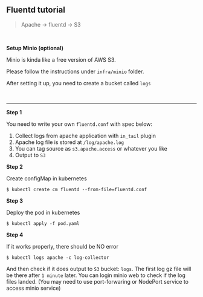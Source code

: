 Fluentd tutorial
------------
>Apache -> fluentd -> S3

<br>

**Setup Minio (optional)**

Minio is kinda like a free version of AWS S3.

Please follow the instructions under `infra/minio` folder.

After setting it up, you need to create a bucket called `logs`

<br>

----

**Step 1**

You need to write your own `fluentd.conf` with spec below:

1. Collect logs from apache application with `in_tail` plugin
2. Apache log file is stored at `/log/apache.log`
3. You can tag source as `s3.apache.access` or whatever you like
4. Output to `S3`


**Step 2**

Create configMap in kubernetes

    $ kubectl create cm fluentd --from-file=fluentd.conf


**Step 3**

Deploy the pod in kubernetes

    $ kubectl apply -f pod.yaml


**Step 4**

If it works properly, there should be NO error

    $ kubectl logs apache -c log-collector


And then check if it does output to `S3` bucket: `logs`.
The first log gz file will be there after `1 minute` later.
You can login minio web to check if the log files landed. (You may need to use port-forwaring or NodePort service to access minio service)


